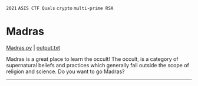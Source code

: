 `2021` `ASIS CTF Quals` `crypto` `multi-prime RSA`

# Madras
[Madras.py](./Madras.py) | [output.txt](./output.txt)  

Madras is a great place to learn the occult! The occult, is a category of supernatural beliefs and practices which generally fall outside the scope of religion and science. Do you want to go Madras?
___
